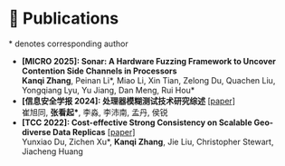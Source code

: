 # 📝 Publications 
  <!-- [[Paper]](../../files/issta25main_syzgpt.pdf) [[Code]](https://github.com/QGrain/SyzGPT) -->
  <!-- [![SyzGPT](https://img.shields.io/github/stars/QGrain/SyzGPT?style=social)](https://github.com/QGrain/SyzGPT) -->
  <!-- In *Proceedings of the 34th ACM SIGSOFT International Symposium on Software Testing and Analysis (ISSTA)*, Trondheim, Norway, June 2025 -->
<p style="margin-bottom:0;">* denotes corresponding author</p> <!-- kkqq: Already set p{margin: 0 0 $indent-var;} in _page.scss. For aesthetic purposes, we require a 0 margin-bottom here. -->

* **\[MICRO 2025\]: Sonar: A Hardware Fuzzing Framework to Uncover Contention Side Channels in Processors**     
    **Kanqi Zhang**, Peinan Li\*, Miao Li, Xin Tian, Zelong Du, Quachen Liu, Yongqiang Lyu, Yu Jiang, Dan Meng, Rui Hou\*
* **\[信息安全学报 2024\]: 处理器模糊测试技术研究综述** [[paper]](https://jcs.iie.ac.cn/xxaqxb/ch/reader/view_abstract.aspx?flag=2&file_no=202403060000001&journal_id=xxaqxb)     
    崔旭同, **张看起\***, 李淼, 李沛南, 孟丹, 侯锐
* **\[TCC 2022\]: Cost-effective Strong Consistency on Scalable Geo-diverse Data Replicas** [[paper]](https://ieeexplore.ieee.org/abstract/document/9740519/)     
    Yunxiao Du, Zichen Xu\*, **Kanqi Zhang**, Jie Liu, Christopher Stewart, Jiacheng Huang
